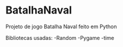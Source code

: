 # BatalhaNaval
Projeto de jogo Batalha Naval feito em Python

Bibliotecas usadas:
-Random
-Pygame
-time


